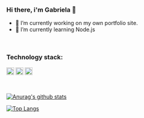 ### Hi there, i'm Gabriela 👋

- 🔭 I’m currently working on my own portfolio site.
- 🌱 I’m currently learning Node.js

<br />

### Technology stack:
<code><img height="20" alt="js" src="https://upload.wikimedia.org/wikipedia/commons/9/99/Unofficial_JavaScript_logo_2.svg"></code>
<code><img height="20" alt="Firebase" src="https://firebase.google.com/downloads/brand-guidelines/PNG/logo-logomark.png"></code>
<code><img height="20" alt="php" src="https://www.php.net/images/logos/new-php-logo.png"></code>

<!--
**GookamDguez/GookamDguez** is a ✨ _special_ ✨ repository because its `README.md` (this file) appears on your GitHub profile.

Here are some ideas to get you started:

- 👯 I’m looking to collaborate on ...
- 🤔 I’m looking for help with ...
- 💬 Ask me about ...
- 📫 How to reach me: ...
- ⚡ Fun fact: ...
-->
<br />

[![Anurag's github stats](https://github-readme-stats.vercel.app/api?username=GookamDguez&theme=gotham)](https://github.com/GookamDguez/github-readme-stats)

[![Top Langs](https://github-readme-stats.vercel.app/api/top-langs/?username=GookamDguez&layout=compact&theme=gotham)](https://github.com/GookamDguez/github-readme-stats)
